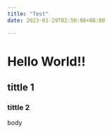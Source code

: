 ```yaml
---
title: "Test"
date: 2023-01-29T02:50:08+08:00

---
```

# Hello World!!
## tittle 1
### tittle 2
body
